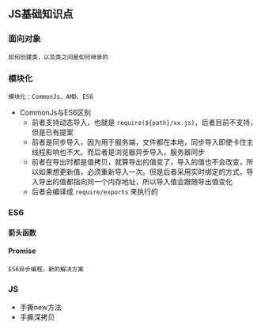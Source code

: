 ## JS基础知识点

  ### 面向对象
    如何创建类，以及类之间是如何继承的
  ### 模块化
    模块化：CommonJs、AMD、ES6

  - CommonJs与ES6区别
    - 前者支持动态导入，也就是 `require(${path}/xx.js)`，后者目前不支持，但是已有提案
    - 前者是同步导入，因为用于服务端，文件都在本地，同步导入即使卡住主线程影响也不大。而后者是浏览器异步导入，服务器同步
    - 前者在导出时都是值拷贝，就算导出的值变了，导入的值也不会改变，所以如果想更新值，必须重新导入一次。但是后者采用实时绑定的方式，导入导出的值都指向同一个内存地址，所以导入值会跟随导出值变化
    - 后者会编译成 `require/exports` 来执行的

  ### ES6

  #### 箭头函数
  
  #### Promise
    ES6异步编程，新的解决方案

  ### JS
  - 手撕new方法
  - 手撕深拷贝

  
